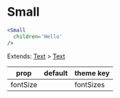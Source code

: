# Small

```.jsx
<Small
  children='Hello'
/>

```



Extends: [Text](/components/Text) > [Text](/components/Text)

prop | default | theme key
---|---|---
fontSize |  | fontSizes